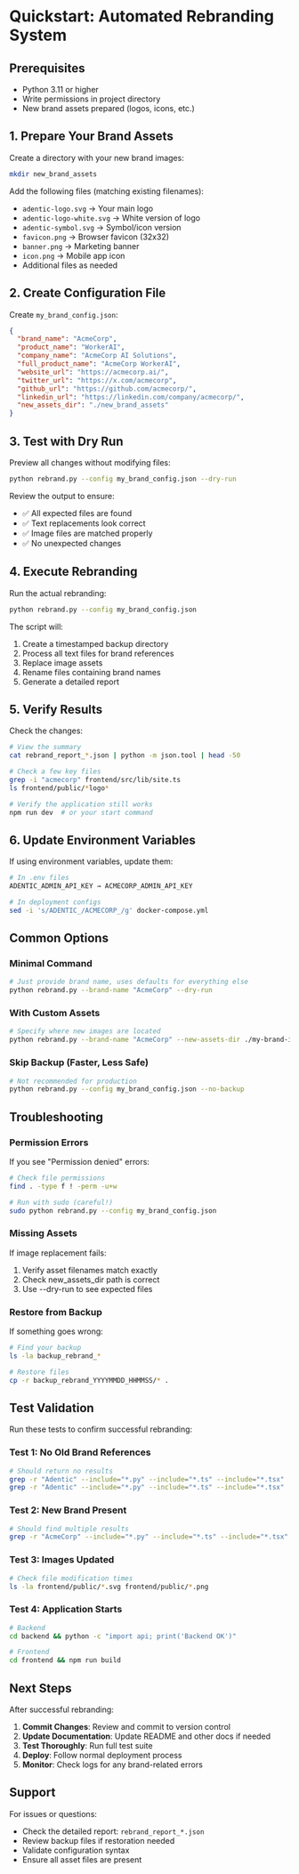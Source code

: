 # Quickstart: Automated Rebranding System

## Prerequisites
- Python 3.11 or higher
- Write permissions in project directory
- New brand assets prepared (logos, icons, etc.)

## 1. Prepare Your Brand Assets

Create a directory with your new brand images:
```bash
mkdir new_brand_assets
```

Add the following files (matching existing filenames):
- `adentic-logo.svg` → Your main logo
- `adentic-logo-white.svg` → White version of logo
- `adentic-symbol.svg` → Symbol/icon version
- `favicon.png` → Browser favicon (32x32)
- `banner.png` → Marketing banner
- `icon.png` → Mobile app icon
- Additional files as needed

## 2. Create Configuration File

Create `my_brand_config.json`:
```json
{
  "brand_name": "AcmeCorp",
  "product_name": "WorkerAI",
  "company_name": "AcmeCorp AI Solutions",
  "full_product_name": "AcmeCorp WorkerAI",
  "website_url": "https://acmecorp.ai/",
  "twitter_url": "https://x.com/acmecorp",
  "github_url": "https://github.com/acmecorp/",
  "linkedin_url": "https://linkedin.com/company/acmecorp/",
  "new_assets_dir": "./new_brand_assets"
}
```

## 3. Test with Dry Run

Preview all changes without modifying files:
```bash
python rebrand.py --config my_brand_config.json --dry-run
```

Review the output to ensure:
- ✅ All expected files are found
- ✅ Text replacements look correct
- ✅ Image files are matched properly
- ✅ No unexpected changes

## 4. Execute Rebranding

Run the actual rebranding:
```bash
python rebrand.py --config my_brand_config.json
```

The script will:
1. Create a timestamped backup directory
2. Process all text files for brand references
3. Replace image assets
4. Rename files containing brand names
5. Generate a detailed report

## 5. Verify Results

Check the changes:
```bash
# View the summary
cat rebrand_report_*.json | python -m json.tool | head -50

# Check a few key files
grep -i "acmecorp" frontend/src/lib/site.ts
ls frontend/public/*logo*

# Verify the application still works
npm run dev  # or your start command
```

## 6. Update Environment Variables

If using environment variables, update them:
```bash
# In .env files
ADENTIC_ADMIN_API_KEY → ACMECORP_ADMIN_API_KEY

# In deployment configs
sed -i 's/ADENTIC_/ACMECORP_/g' docker-compose.yml
```

## Common Options

### Minimal Command
```bash
# Just provide brand name, uses defaults for everything else
python rebrand.py --brand-name "AcmeCorp" --dry-run
```

### With Custom Assets
```bash
# Specify where new images are located
python rebrand.py --brand-name "AcmeCorp" --new-assets-dir ./my-brand-images
```

### Skip Backup (Faster, Less Safe)
```bash
# Not recommended for production
python rebrand.py --config my_brand_config.json --no-backup
```

## Troubleshooting

### Permission Errors
If you see "Permission denied" errors:
```bash
# Check file permissions
find . -type f ! -perm -u+w

# Run with sudo (careful!)
sudo python rebrand.py --config my_brand_config.json
```

### Missing Assets
If image replacement fails:
1. Verify asset filenames match exactly
2. Check new_assets_dir path is correct
3. Use --dry-run to see expected files

### Restore from Backup
If something goes wrong:
```bash
# Find your backup
ls -la backup_rebrand_*

# Restore files
cp -r backup_rebrand_YYYYMMDD_HHMMSS/* .
```

## Test Validation

Run these tests to confirm successful rebranding:

### Test 1: No Old Brand References
```bash
# Should return no results
grep -r "Adentic" --include="*.py" --include="*.ts" --include="*.tsx" .
grep -r "Adentic" --include="*.py" --include="*.ts" --include="*.tsx" .
```

### Test 2: New Brand Present
```bash
# Should find multiple results
grep -r "AcmeCorp" --include="*.py" --include="*.ts" --include="*.tsx" . | wc -l
```

### Test 3: Images Updated
```bash
# Check file modification times
ls -la frontend/public/*.svg frontend/public/*.png
```

### Test 4: Application Starts
```bash
# Backend
cd backend && python -c "import api; print('Backend OK')"

# Frontend
cd frontend && npm run build
```

## Next Steps

After successful rebranding:

1. **Commit Changes**: Review and commit to version control
2. **Update Documentation**: Update README and other docs if needed
3. **Test Thoroughly**: Run full test suite
4. **Deploy**: Follow normal deployment process
5. **Monitor**: Check logs for any brand-related errors

## Support

For issues or questions:
- Check the detailed report: `rebrand_report_*.json`
- Review backup files if restoration needed
- Validate configuration syntax
- Ensure all asset files are present